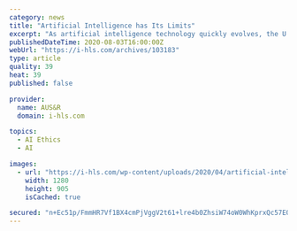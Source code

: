 ```yaml
---
category: news
title: "Artificial Intelligence has Its Limits"
excerpt: "As artificial intelligence technology quickly evolves, the U.S. intelligence community has recently released AI principles"
publishedDateTime: 2020-08-03T16:00:00Z
webUrl: "https://i-hls.com/archives/103183"
type: article
quality: 39
heat: 39
published: false

provider:
  name: AUS&R
  domain: i-hls.com

topics:
  - AI Ethics
  - AI

images:
  - url: "https://i-hls.com/wp-content/uploads/2020/04/artificial-intelligence-503593_1280.jpg"
    width: 1280
    height: 905
    isCached: true

secured: "n+Ec51p/FmmHR7Vf1BX4cmPjVggV2t61+lre4b0ZhsiW74oW0WhKprxQc57EQdT+GveDcGjF8X/Z4UnLnQ8N5sdHEhhl15sXssn0xeH9Fa3JM+y5brb9fOtCmQNgflLYx23ebQh3cryh2vLqeHogT06Z0JIP0XfQiHTTfD9AajaPxB+qfvAVvt6r87SmAITtZdeMyuFcP9BED7uBKQO2R9S5LSJwJ23GEebNlcWsvp8oK2F8oTvY/7m//Bo8ScNYnLaQPM1zSKo24GnLwAApnEmKT1fkEUD/VGD5EScFWoDIrB5f6zFJ09DWX6nBxxbahUU4bEoV8b4dww7bJ3Yjnw==;aKu41NSgL6b4r0+tusGLLA=="
---
```


